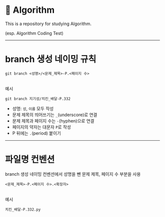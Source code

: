 # 🔗 Algorithm

This is a repository for studying Algorithm. 

(esp. Algorithm Coding Test)


---

# branch 생성 네이밍 규칙

```
git branch <성명>/<문제_제목>-P.<페이지 수>
```
</br>
예시
</br>

```
git branch 지기성/치킨_배달-P.332
```

- 성명: `성`, `이름` 모두 작성
- 문제 제목의 띄어쓰기는 `_`(underscore)로 연결
- 문제 제목과 페이지 수는 `-`(hyphen)으로 연결 
- 페이지의 약자는 대문자 `P`로 작성
- P 뒤에는 `.`(period) 붙이기

---

# 파일명 컨벤션

branch 생성 네이밍 컨벤션에서 성명을 뺀 문제 제목, 페이지 수 부분을 사용

```
<문제_제목>-P.<페이지 수>.<확장자>
```
</br>
예시
</br>

```
치킨_배달-P.332.py
```
